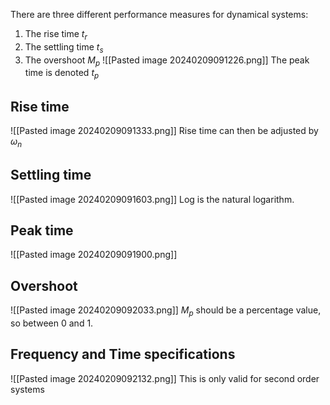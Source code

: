 There are three different performance measures for dynamical systems:
1. The rise time $t_r$
2. The settling time $t_s$
3. The overshoot $M_p$
![[Pasted image 20240209091226.png]]
The peak time is denoted $t_p$

## Rise time
![[Pasted image 20240209091333.png]]
Rise time can then be adjusted by $\omega_n$ 
## Settling time
![[Pasted image 20240209091603.png]]
Log is the natural logarithm.
## Peak time
![[Pasted image 20240209091900.png]]
## Overshoot
![[Pasted image 20240209092033.png]]
$M_p$ should be a percentage value, so between 0 and 1.
## Frequency and Time specifications
![[Pasted image 20240209092132.png]]
This is only valid for second order systems
